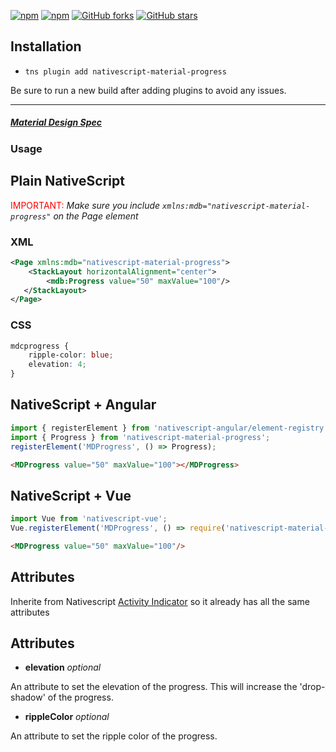[![npm](https://img.shields.io/npm/v/nativescript-material-progress.svg)](https://www.npmjs.com/package/nativescript-material-progress)
[![npm](https://img.shields.io/npm/dt/nativescript-material-progress.svg?label=npm%20downloads)](https://www.npmjs.com/package/nativescript-material-progress)
[![GitHub forks](https://img.shields.io/github/forks/bradmartin/nativescript-material-progress.svg)](https://github.com/bradmartin/nativescript-material-progress/network)
[![GitHub stars](https://img.shields.io/github/stars/bradmartin/nativescript-material-progress.svg)](https://github.com/bradmartin/nativescript-material-progress/stargazers)

## Installation

* `tns plugin add nativescript-material-progress`

Be sure to run a new build after adding plugins to avoid any issues.

---

##### [Material Design Spec](https://material.io/design/components/progresss.html)

### Usage


## Plain NativeScript

<span style="color:red">IMPORTANT: </span>_Make sure you include `xmlns:mdb="nativescript-material-progress"` on the Page element_

### XML

```XML
<Page xmlns:mdb="nativescript-material-progress">
    <StackLayout horizontalAlignment="center">
        <mdb:Progress value="50" maxValue="100"/>
   </StackLayout>
</Page>
```

### CSS

```CSS
mdcprogress {
    ripple-color: blue;
    elevation: 4;
}
```

## NativeScript + Angular

```typescript
import { registerElement } from 'nativescript-angular/element-registry';
import { Progress } from 'nativescript-material-progress';
registerElement('MDProgress', () => Progress);
```

```html
<MDProgress value="50" maxValue="100"></MDProgress>
```

## NativeScript + Vue

```javascript
import Vue from 'nativescript-vue';
Vue.registerElement('MDProgress', () => require('nativescript-material-progress').Progress);
```

```html
<MDProgress value="50" maxValue="100"/>
```

## Attributes

Inherite from Nativescript [Activity Indicator](https://docs.nativescript.org/ui/ns-ui-widgets/progress) so it already has all the same attributes

## Attributes

* **elevation** _optional_

An attribute to set the elevation of the progress. This will increase the 'drop-shadow' of the progress.

* **rippleColor** _optional_

An attribute to set the ripple color of the progress.
